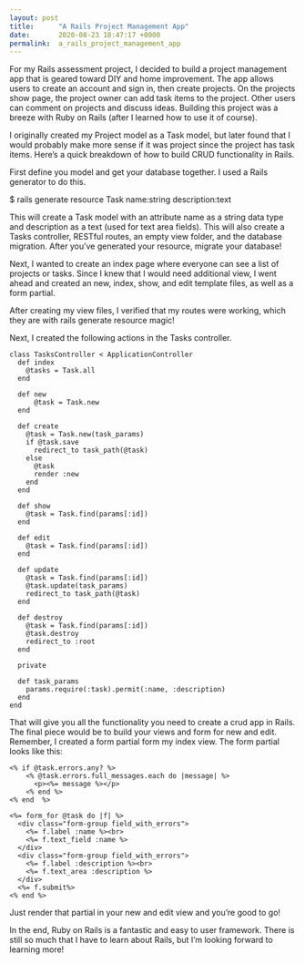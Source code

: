 ```yaml
---
layout: post
title:      "A Rails Project Management App"
date:       2020-08-23 18:47:17 +0000
permalink:  a_rails_project_management_app
---
```


For my Rails assessment project, I decided to build a project management app that is geared toward DIY and home improvement. The app allows users to create an account and sign in, then create projects. On the projects show page, the project owner can add task items to the project. Other users can comment on projects and discuss ideas. Building this project was a breeze with Ruby on Rails (after I learned how to use it of course).

I originally created my Project model as a Task model, but later found that I would probably make more sense if it was project since the project has task items. Here’s a quick breakdown of how to build CRUD functionality in Rails.

First define you model and get your database together. I used a Rails generator to do this.

$ rails generate resource Task name:string description:text

This will create a Task model with an attribute name as a string data type and description as a text (used for text area fields). This will also create a Tasks controller, RESTful routes, an empty view folder, and the database migration. After you’ve generated your resource, migrate your database!

Next, I wanted to create an index page where everyone can see a list of projects or tasks. Since I knew that I would need additional view, I went ahead and created an new, index, show, and edit template files, as well as a form partial.

After creating my view files, I verified that my routes were working, which they are with rails generate resource magic!

Next, I created the following actions in the Tasks controller.


```
class TasksController < ApplicationController
  def index
    @tasks = Task.all
  end

  def new
      @task = Task.new
  end

  def create
    @task = Task.new(task_params)
    if @task.save
      redirect_to task_path(@task)
    else
      @task
      render :new
    end
  end

  def show
    @task = Task.find(params[:id])
  end

  def edit
    @task = Task.find(params[:id])
  end

  def update 
    @task = Task.find(params[:id])
    @task.update(task_params)
    redirect_to task_path(@task)
  end

  def destroy
    @task = Task.find(params[:id])
    @task.destroy
    redirect_to :root
  end
  
  private

  def task_params
    params.require(:task).permit(:name, :description)
  end
end
```

That will give you all the functionality you need to create a crud app in Rails. The final piece would be to build your views and form for new and edit. Remember, I created a form partial form my index view. The form partial looks like this:

```
<% if @task.errors.any? %>
    <% @task.errors.full_messages.each do |message| %>
      <p><%= message %></p>
    <% end %>
<% end  %>

<%= form_for @task do |f| %>
  <div class="form-group field_with_errors">
    <%= f.label :name %><br>
    <%= f.text_field :name %>
  </div>
  <div class="form-group field_with_errors">
    <%= f.label :description %><br>
    <%= f.text_area :description %>
  </div>
  <%= f.submit%>
<% end %>
```

Just render that partial in your new and edit view and you’re good to go!

In the end, Ruby on Rails is a fantastic and easy to user framework. There is still so much that I have to learn about Rails, but I’m looking forward to learning more!
